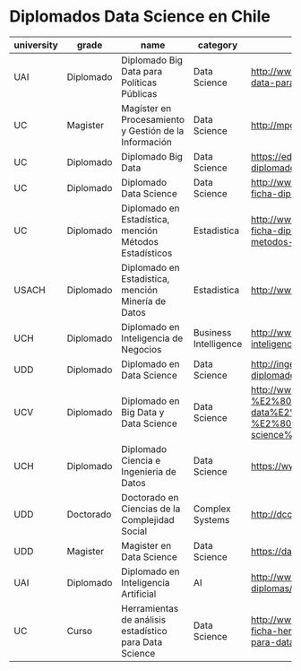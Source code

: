 # Diplomados Data Science en Chile

| university | grade     | name                                                   | category              | url                                                                                                               |
|------------|-----------|--------------------------------------------------------|-----------------------|-------------------------------------------------------------------------------------------------------------------|
| UAI        | Diplomado | Diplomado Big Data para Políticas Públicas             | Data Science          | http://www.uai.cl/facultades/diplomado-big-data-para-politicas-publicas                                           |
| UC         | Magister  | Magíster en Procesamiento y Gestión de la Información  | Data Science          | http://mpgi.ing.puc.cl                                                                                            |
| UC         | Diplomado | Diplomado Big Data                                     | Data Science          | https://educacionprofesional.ing.uc.cl/?diplomado=diplomado-big-data                                              |
| UC         | Diplomado | Diplomado Data Science                                 | Data Science          | http://www.educacioncontinua.uc.cl/27644-ficha-diplomado-en-data-science                                          |
| UC         | Diplomado | Diplomado en Estadística, mención Métodos Estadísticos | Estadistica           | http://www.educacioncontinua.uc.cl/28291-ficha-diplomado-en-estadistica-mencion-metodos-estadisticos              |
| USACH      | Diplomado | Diplomado en Estadistica, mención Minería de Datos     | Estadistica           | http://www.diplomadoestadistica.usach.cl                                                                          |
| UCH        | Diplomado | Diplomado en Inteligencia de Negocios                  | Business Intelligence | http://www.uchile.cl/cursos/89836/diplomado-inteligencia-de-negocios                                              |
| UDD        | Diplomado | Diplomado en Data Science                              | Data Science          | http://ingenieria.udd.cl/ver-diplomado/diplomado-en-data-science/                                                 |
| UCV        | Diplomado | Diplomado en Big Data y Data Science                   | Data Science          | http://www.inf.ucv.cl/diplomado-en-%E2%80%AA%E2%80%8Ebig-data%E2%80%AC-y-%E2%80%AA%E2%80%8Edata-science%E2%80%AC/ |
| UCH        | Diplomado | Diplomado Ciencia e Ingenieria de Datos                | Data Science          | https://www.dcc.uchile.cl/datos                                                                                   |
| UDD        | Doctorado | Doctorado en Ciencias de la Complejidad Social         | Complex Systems       | http://dccs.udd.cl/es/                                                                                            |
| UDD        | Magister  | Magister en Data Science                               | Data Science          | https://datascience.udd.cl                                                                                        |
| UAI        | Diplomado | Diplomado en Inteligencia Artificial                   | AI                    | http://www.uai.cl/postgrados-y-diplomas/diploma-en-inteligencia-colectiva |
| UC         | Curso     | Herramientas de análisis estadístico para Data Science | Data Science   |http://www.educacioncontinua.uc.cl/28436-ficha-herramientas-de-analisis-estadistico-para-data-science |
